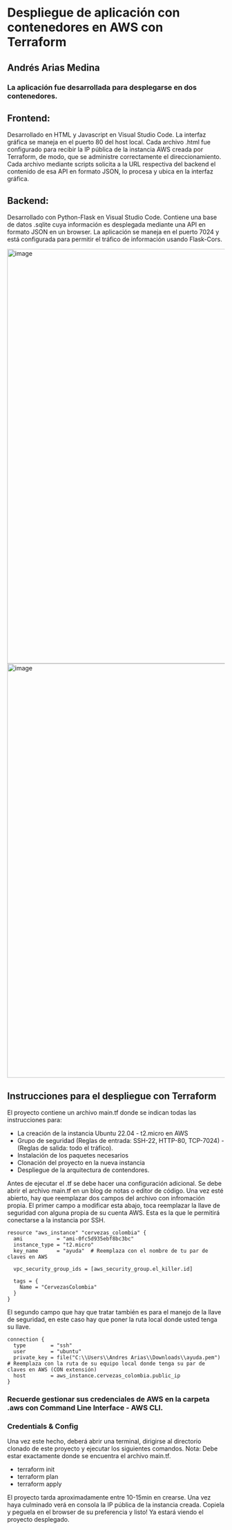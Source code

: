 # Despliegue de aplicación con contenedores en AWS con Terraform
## Andrés Arias Medina

### La aplicación fue desarrollada para desplegarse en dos contenedores.

## Frontend:
Desarrollado en HTML y Javascript en Visual Studio Code.
La interfaz gráfica se maneja en el puerto 80 del host local.
Cada archivo .html fue configurado para recibir la IP pública de la instancia AWS creada por Terraform, de modo, que se administre correctamente el direccionamiento. Cada archivo mediante scripts solicita a la URL respectiva del backend el contenido de esa API en formato JSON, lo procesa y ubica en la interfaz gráfica.

## Backend:
Desarrollado con Python-Flask en Visual Studio Code.
Contiene una base de datos .sqlite cuya información es desplegada mediante una API en formato JSON en un browser.
La aplicación se maneja en el puerto 7024 y está configurada para permitir el tráfico de información usando Flask-Cors.

<img width="960" alt="image" src="https://github.com/AndresAriasM/DockerContainers-Terraform/assets/77759820/f1e7375c-8a4c-4076-877e-de5b773d6641">

<img width="959" alt="image" src="https://github.com/AndresAriasM/DockerContainers-Terraform/assets/77759820/158a7b5e-ed74-41be-8f67-e8626075f26a">

## Instrucciones para el despliegue con Terraform
El proyecto contiene un archivo main.tf donde se indican todas las instrucciones para:
- La creación de la instancia Ubuntu 22.04 - t2.micro en AWS
- Grupo de seguridad (Reglas de entrada: SSH-22, HTTP-80, TCP-7024) - (Reglas de salida: todo el tráfico).
- Instalación de los paquetes necesarios
- Clonación del proyecto en la nueva instancia
- Despliegue de la arquitectura de contendores.
  
Antes de ejecutar el .tf se debe hacer una configuración adicional. Se debe abrir el archivo main.tf en un blog de notas o editor de código. Una vez esté abierto, hay que reemplazar dos campos del archivo con infromación propia.
El primer campo a modificar esta abajo, toca reemplazar la llave de seguridad con alguna propia de su cuenta AWS. Esta es la que le permitirá conectarse a la instancia por SSH.
```
resource "aws_instance" "cervezas_colombia" {
  ami           = "ami-0fc5d935ebf8bc3bc"
  instance_type = "t2.micro"
  key_name      = "ayuda"  # Reemplaza con el nombre de tu par de claves en AWS

  vpc_security_group_ids = [aws_security_group.el_killer.id]

  tags = {
    Name = "CervezasColombia"
  }
}
```

El segundo campo que hay que tratar también es para el manejo de la llave de seguridad, en este caso hay que poner la ruta local donde usted tenga su llave.
```
connection {
  type        = "ssh"
  user        = "ubuntu"
  private_key = file("C:\\Users\\Andres Arias\\Downloads\\ayuda.pem") # Reemplaza con la ruta de su equipo local donde tenga su par de claves en AWS (CON extensión)
  host        = aws_instance.cervezas_colombia.public_ip
}
```
### Recuerde gestionar sus credenciales de AWS en la carpeta .aws con Command Line Interface - AWS CLI.
### Credentials & Config

Una vez este hecho, deberá abrir una terminal, dirigirse al directorio clonado de este proyecto y ejecutar los siguientes comandos. 
Nota: Debe estar exactamente donde se encuentra el archivo main.tf.
- terraform init
- terraform plan
- terraform apply

El proyecto tarda aproximadamente entre 10-15min en crearse. Una vez haya culminado verá en consola la IP pública de la instancia creada.
Copiela y peguela en el browser de su preferencia y listo!
Ya estará viendo el proyecto desplegado.




